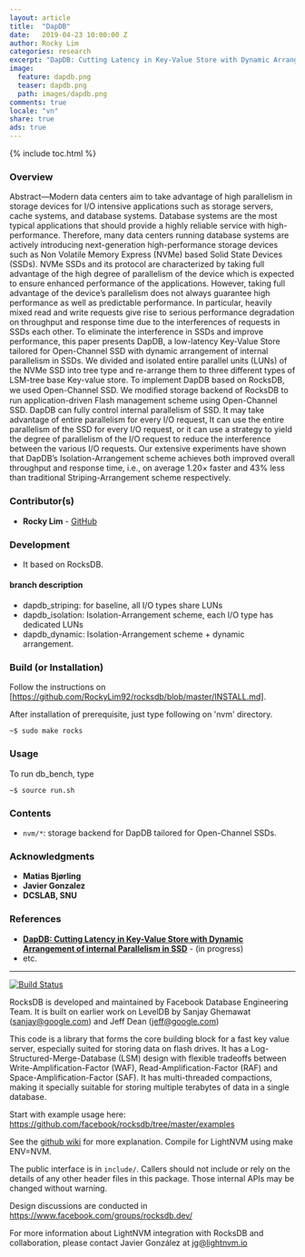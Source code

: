 ```yaml
---
layout: article
title:  "DapDB"
date:   2019-04-23 10:00:00 Z
author: Rocky Lim
categories: research
excerpt: "DapDB: Cutting Latency in Key-Value Store with Dynamic Arrangement of internal Parallelism in SSD"
image:
  feature: dapdb.png
  teaser: dapdb.png
  path: images/dapdb.png
comments: true
locale: "vn"
share: true
ads: true
---
```


{% include toc.html %}


### Overview
Abstract—Modern data centers aim to take advantage of high parallelism in storage devices for I/O intensive applications such as storage servers, cache systems, and database systems. Database systems are the most typical applications that should provide a highly reliable service with high-performance. Therefore, many data centers running database systems are actively introducing next-generation high-performance storage devices such as Non Volatile Memory Express (NVMe) based Solid State Devices (SSDs). NVMe SSDs and its protocol are characterized by taking full advantage of the high degree of parallelism of the device which is expected to ensure enhanced performance of the applications. However, taking full advantage of the device’s parallelism does not always guarantee high performance as well as predictable performance. In particular, heavily mixed read and write requests give rise to serious performance degradation on throughput and response time due to the interferences of requests in SSDs each other. To eliminate the interference in SSDs and improve performance, this paper presents DapDB, a low-latency Key-Value Store tailored for Open-Channel SSD with dynamic arrangement of internal parallelism in SSDs. We divided and isolated entire parallel units (LUNs) of the NVMe SSD into tree type and re-arrange them to three different types of LSM-tree base Key-value store. To implement DapDB based on RocksDB, we used Open-Channel SSD. We modiﬁed storage backend of RocksDB to run application-driven Flash management scheme using Open-Channel SSD. DapDB can fully control internal parallelism of SSD. It may take advantage of entire parallelism for every I/O request, It can use the entire parallelism of the SSD for every I/O request, or it can use a strategy to yield the degree of parallelism of the I/O request to reduce the interference between the various I/O requests. Our extensive experiments have shown that DapDB’s Isolation-Arrangement scheme achieves both improved overall throughput and response time, i.e., on average 1.20× faster and 43% less than traditional Striping-Arrangement scheme respectively.


### Contributor(s)
- **Rocky Lim** - [GitHub](https://github.com/RockyLim92)


### Development
- It based on RocksDB.

#### branch description

* dapdb\_striping: for baseline, all I/O types share LUNs
* dapdb\_isolation: Isolation-Arrangement scheme, each I/O type has dedicated LUNs
* dapdb\_dynamic: Isolation-Arrangement scheme + dynamic arrangement.

### Build (or Installation)
Follow the instructions on [https://github.com/RockyLim92/rocksdb/blob/master/INSTALL.md].

After installation of prerequisite, just type following on 'nvm' directory.

```
~$ sudo make rocks
```


### Usage  
To run db\_bench, type
```
~$ source run.sh
```

### Contents
- `nvm/*`: storage backend for DapDB tailored for Open-Channel SSDs.


### Acknowledgments
- **Matias Bjørling**
- **Javier Gonzalez**
- **DCSLAB, SNU**

### References
- [**DapDB: Cutting Latency in Key-Value Store with Dynamic Arrangement of internal Parallelism in SSD**](https://rockylim92.github.io/publication/DapDB.pdf) - (in progress)
- etc.


* * *

[![Build Status](https://travis-ci.org/facebook/rocksdb.svg?branch=master)](https://travis-ci.org/facebook/rocksdb)

RocksDB is developed and maintained by Facebook Database Engineering Team.
It is built on earlier work on LevelDB by Sanjay Ghemawat (sanjay@google.com)
and Jeff Dean (jeff@google.com)

This code is a library that forms the core building block for a fast
key value server, especially suited for storing data on flash drives.
It has a Log-Structured-Merge-Database (LSM) design with flexible tradeoffs
between Write-Amplification-Factor (WAF), Read-Amplification-Factor (RAF)
and Space-Amplification-Factor (SAF). It has multi-threaded compactions,
making it specially suitable for storing multiple terabytes of data in a
single database.

Start with example usage here: https://github.com/facebook/rocksdb/tree/master/examples

See the [github wiki](https://github.com/facebook/rocksdb/wiki) for more explanation.
Compile for LightNVM using make ENV=NVM.

The public interface is in `include/`.  Callers should not include or
rely on the details of any other header files in this package.  Those
internal APIs may be changed without warning.

Design discussions are conducted in https://www.facebook.com/groups/rocksdb.dev/

For more information about LightNVM integration with RocksDB and collaboration,
please contact Javier González at <jg@lightnvm.io>

